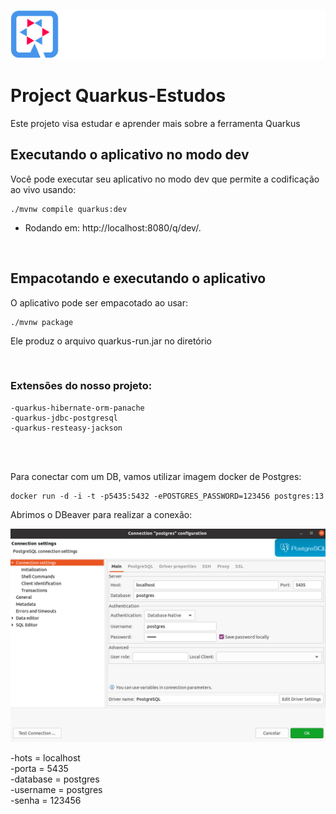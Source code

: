 ![](src/img/logo2.png)

# Project Quarkus-Estudos 

Este projeto visa estudar e aprender mais sobre a ferramenta Quarkus

## Executando o aplicativo no modo dev

Você pode executar seu aplicativo no modo dev que permite a codificação ao vivo usando:
```shell script
./mvnw compile quarkus:dev
```

- Rodando em: 
http://localhost:8080/q/dev/.

<br/>

## Empacotando e executando o aplicativo

O aplicativo pode ser empacotado ao usar:
```shell script
./mvnw package
```
Ele produz o arquivo quarkus-run.jar no diretório

<br/>

### Extensões do nosso projeto:

    -quarkus-hibernate-orm-panache  
    -quarkus-jdbc-postgresql  
    -quarkus-resteasy-jackson  

<br/>
<br/>

Para conectar com um DB, vamos utilizar imagem docker de Postgres:

    docker run -d -i -t -p5435:5432 -ePOSTGRES_PASSWORD=123456 postgres:13  

Abrimos o DBeaver para realizar a conexão:

![](src/img/conexaoDBeaver.png)

-hots = localhost  
-porta = 5435  
-database = postgres  
-username = postgres  
-senha = 123456  